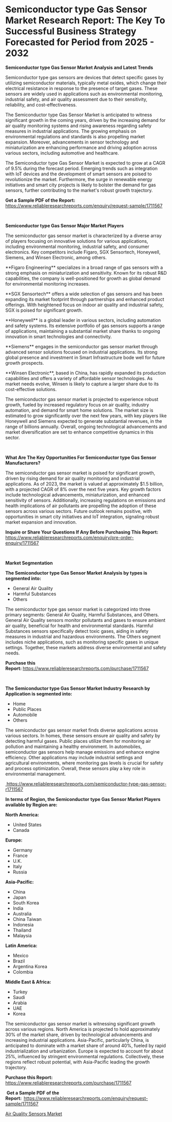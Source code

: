 <p><h1>Semiconductor type Gas Sensor Market Research Report: The Key To Successful Business Strategy Forecasted for Period from 2025 - 2032</h1></p><p><strong>Semiconductor type Gas Sensor Market Analysis and Latest Trends</strong></p>
<p><p>Semiconductor type gas sensors are devices that detect specific gases by utilizing semiconductor materials, typically metal oxides, which change their electrical resistance in response to the presence of target gases. These sensors are widely used in applications such as environmental monitoring, industrial safety, and air quality assessment due to their sensitivity, reliability, and cost-effectiveness. </p><p>The Semiconductor type Gas Sensor Market is anticipated to witness significant growth in the coming years, driven by the increasing demand for air quality monitoring systems and rising awareness regarding safety measures in industrial applications. The growing emphasis on environmental regulations and standards is also propelling market expansion. Moreover, advancements in sensor technology and miniaturization are enhancing performance and driving adoption across various sectors, including automotive and healthcare.</p><p>The Semiconductor type Gas Sensor Market is expected to grow at a CAGR of 9.5% during the forecast period. Emerging trends such as integration with IoT devices and the development of smart sensors are poised to revolutionize the market. Furthermore, the surge in renewable energy initiatives and smart city projects is likely to bolster the demand for gas sensors, further contributing to the market's robust growth trajectory.</p></p>
<p><strong>Get a Sample PDF of the Report:&nbsp;</strong> <a href="https://www.reliableresearchreports.com/enquiry/request-sample/1711567?utm_campaign=38&utm_medium=2&utm_source=Github&utm_content=ia&utm_term=11012025&utm_id=semiconductor-type-gas-sensor">https://www.reliableresearchreports.com/enquiry/request-sample/1711567</a></p>
<p>&nbsp;</p>
<p><strong>Semiconductor type Gas Sensor Major Market Players</strong></p>
<p><p>The semiconductor gas sensor market is characterized by a diverse array of players focusing on innovative solutions for various applications, including environmental monitoring, industrial safety, and consumer electronics. Key competitors include Figaro, SGX Sensortech, Honeywell, Siemens, and Winsen Electronic, among others.</p><p>**Figaro Engineering** specializes in a broad range of gas sensors with a strong emphasis on miniaturization and sensitivity. Known for its robust R&D capabilities, the company is well-positioned for growth as global demand for environmental monitoring increases.</p><p>**SGX Sensortech** offers a wide selection of gas sensors and has been expanding its market footprint through partnerships and enhanced product offerings. With heightened focus on indoor air quality and industrial safety, SGX is poised for significant growth.</p><p>**Honeywell** is a global leader in various sectors, including automation and safety systems. Its extensive portfolio of gas sensors supports a range of applications, maintaining a substantial market share thanks to ongoing innovation in smart technologies and connectivity.</p><p>**Siemens** engages in the semiconductor gas sensor market through advanced sensor solutions focused on industrial applications. Its strong global presence and investment in Smart Infrastructure bode well for future growth prospects.</p><p>**Winsen Electronic**, based in China, has rapidly expanded its production capabilities and offers a variety of affordable sensor technologies. As market needs evolve, Winsen is likely to capture a larger share due to its cost-effective solutions.</p><p>The semiconductor gas sensor market is projected to experience robust growth, fueled by increased regulatory focus on air quality, industry automation, and demand for smart home solutions. The market size is estimated to grow significantly over the next few years, with key players like Honeywell and Siemens expected to generate substantial revenues, in the range of billions annually. Overall, ongoing technological advancements and market diversification are set to enhance competitive dynamics in this sector.</p></p>
<p>&nbsp;</p>
<p><strong>What Are The Key Opportunities For Semiconductor type Gas Sensor Manufacturers?</strong></p>
<p><p>The semiconductor gas sensor market is poised for significant growth, driven by rising demand for air quality monitoring and industrial applications. As of 2023, the market is valued at approximately $1.5 billion, with a projected CAGR of 8% over the next five years. Key growth factors include technological advancements, miniaturization, and enhanced sensitivity of sensors. Additionally, increasing regulations on emissions and health implications of air pollutants are propelling the adoption of these sensors across various sectors. Future outlook remains positive, with opportunities in smart city initiatives and IoT integration, signaling robust market expansion and innovation.</p></p>
<p><strong>Inquire or Share Your Questions If Any Before Purchasing This Report:</strong> <a href="https://www.reliableresearchreports.com/enquiry/pre-order-enquiry/1711567?utm_campaign=38&utm_medium=2&utm_source=Github&utm_content=ia&utm_term=11012025&utm_id=semiconductor-type-gas-sensor">https://www.reliableresearchreports.com/enquiry/pre-order-enquiry/1711567</a></p>
<p>&nbsp;</p>
<p><strong>Market Segmentation</strong></p>
<p><strong>The Semiconductor type Gas Sensor Market Analysis by types is segmented into:</strong></p>
<p><ul><li>General Air Quality</li><li>Harmful Substances</li><li>Others</li></ul></p>
<p><p>The semiconductor type gas sensor market is categorized into three primary segments: General Air Quality, Harmful Substances, and Others. General Air Quality sensors monitor pollutants and gases to ensure ambient air quality, beneficial for health and environmental standards. Harmful Substances sensors specifically detect toxic gases, aiding in safety measures in industrial and hazardous environments. The Others segment includes niche applications, such as monitoring specific gases in unique settings. Together, these markets address diverse environmental and safety needs.</p></p>
<p><strong>Purchase this Report:&nbsp;</strong><a href="https://www.reliableresearchreports.com/purchase/1711567?utm_campaign=38&utm_medium=2&utm_source=Github&utm_content=ia&utm_term=11012025&utm_id=semiconductor-type-gas-sensor">https://www.reliableresearchreports.com/purchase/1711567</a></p>
<p>&nbsp;</p>
<p><strong>The Semiconductor type Gas Sensor Market Industry Research by Application is segmented into:</strong></p>
<p><ul><li>Home</li><li>Public Places</li><li>Automobile</li><li>Others</li></ul></p>
<p><p>The semiconductor gas sensor market finds diverse applications across various sectors. In homes, these sensors ensure air quality and safety by detecting harmful gases. Public places utilize them for monitoring air pollution and maintaining a healthy environment. In automobiles, semiconductor gas sensors help manage emissions and enhance engine efficiency. Other applications may include industrial settings and agricultural environments, where monitoring gas levels is crucial for safety and process optimization. Overall, these sensors play a key role in environmental management.</p></p>
<p><a href="https://www.reliableresearchreports.com/semiconductor-type-gas-sensor-r1711567?utm_campaign=38&utm_medium=2&utm_source=Github&utm_content=ia&utm_term=11012025&utm_id=semiconductor-type-gas-sensor">&nbsp;https://www.reliableresearchreports.com/semiconductor-type-gas-sensor-r1711567</a></p>
<p><strong>In terms of Region, the Semiconductor type Gas Sensor Market Players available by Region are:</strong></p>
<p>
    <p> <strong> North America: </strong>
        <ul>
            <li>United States</li>
            <li>Canada</li>
        </ul>
        </p> 
    <p> <strong> Europe: </strong>
        <ul>
            <li>Germany</li>
            <li>France</li>
            <li>U.K.</li>
            <li>Italy</li>
            <li>Russia</li>
        </ul>
        </p> 
    <p> <strong> Asia-Pacific: </strong>
        <ul>
            <li>China</li>
            <li>Japan</li>
            <li>South Korea</li>
            <li>India</li>
            <li>Australia</li>
            <li>China Taiwan</li>
            <li>Indonesia</li>
            <li>Thailand</li>
            <li>Malaysia</li>
        </ul>
        </p> 
    <p> <strong> Latin America: </strong>
        <ul>
            <li>Mexico</li>
            <li>Brazil</li>
            <li>Argentina Korea</li>
            <li>Colombia</li>
        </ul>
        </p> 
    <p> <strong> Middle East & Africa: </strong>
        <ul>
            <li>Turkey</li>
            <li>Saudi</li>
            <li>Arabia</li>
            <li>UAE</li>
            <li>Korea</li>
        </ul>
    </p>
    </p>
<p><p>The semiconductor gas sensor market is witnessing significant growth across various regions. North America is projected to hold approximately 30% of the market share, driven by technological advancements and increasing industrial applications. Asia-Pacific, particularly China, is anticipated to dominate with a market share of around 40%, fueled by rapid industrialization and urbanization. Europe is expected to account for about 25%, influenced by stringent environmental regulations. Collectively, these regions reflect robust potential, with Asia-Pacific leading the growth trajectory.</p></p>
<p><strong>Purchase this Report: </strong><a href="https://www.reliableresearchreports.com/purchase/1711567?utm_campaign=38&utm_medium=2&utm_source=Github&utm_content=ia&utm_term=11012025&utm_id=semiconductor-type-gas-sensor">https://www.reliableresearchreports.com/purchase/1711567</a></p>
<p>&nbsp;<strong>Get a Sample PDF of the Report:&nbsp;&nbsp;</strong><a href="https://www.reliableresearchreports.com/enquiry/request-sample/1711567?utm_campaign=38&utm_medium=2&utm_source=Github&utm_content=ia&utm_term=11012025&utm_id=semiconductor-type-gas-sensor">https://www.reliableresearchreports.com/enquiry/request-sample/1711567</a></p>
<p><strong></strong></p>
<p><p><a href="https://github.com/hartsockdonnette82/Market-Research-Report-List-1/blob/main/air-quality-sensors-market.md?utm_campaign=38&utm_medium=2&utm_source=Github&utm_content=ia&utm_term=11012025&utm_id=semiconductor-type-gas-sensor">Air Quality Sensors Market</a></p></p>